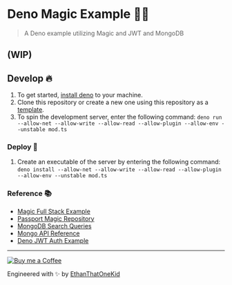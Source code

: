# Deno Magic Example 🦕✨
> A Deno example utilizing Magic and JWT and MongoDB

## (WIP)

## Develop 🔥
1. To get started, [install deno](https://github.com/denoland/deno_install) to your machine.
1. Clone this repository or create a new one using this repository as a [template](https://github.com/EthanThatOneKid/deno-magic-example/generate).
1. To spin the development server, enter the following command: `deno run --allow-net --allow-write --allow-read --allow-plugin --allow-env --unstable mod.ts`

### Deploy 🚀
1. Create an executable of the server by entering the following command: `deno install --allow-net --allow-write --allow-read --allow-plugin --allow-env --unstable mod.ts`

### Reference 📚
* [Magic Full Stack Example](https://docs.magic.link/tutorials/full-stack-node-js)
* [Passport Magic Repository](https://github.com/MagicHQ/passport-magic)
* [MongoDB Search Queries](https://docs.mongodb.com/manual/reference/operator/query/#query-selectors)
* [Mongo API Reference](https://doc.deno.land/https/deno.land/x/mongo/mod.ts)
* [Deno JWT Auth Example](https://github.com/thecodeholic/deno-jwt-auth-example)

---

[![Buy me a Coffee](https://img.shields.io/badge/buy%20me%20a-coffee-%23FF813F)][bmac]

Engineered with ✨ by [EthanThatOneKid][site]

[site]: http://ethandavidson.com/
[bmac]: http://buymeacoff.ee/etok
